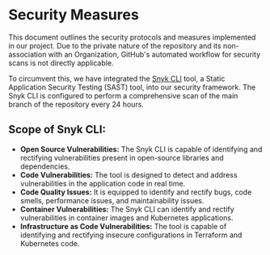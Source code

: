 # Security Measures

This document outlines the security protocols and measures implemented in our project. Due to the private nature of the repository and its non-association with an Organization, GitHub's automated workflow for security scans is not directly applicable.

To circumvent this, we have integrated the [Snyk CLI](https://snyk.io/) tool, a Static Application Security Testing (SAST) tool, into our security framework. The Snyk CLI is configured to perform a comprehensive scan of the main branch of the repository every 24 hours.

## Scope of Snyk CLI:

- **Open Source Vulnerabilities:** The Snyk CLI is capable of identifying and rectifying vulnerabilities present in open-source libraries and dependencies.
- **Code Vulnerabilities:** The tool is designed to detect and address vulnerabilities in the application code in real time.
- **Code Quality Issues:** It is equipped to identify and rectify bugs, code smells, performance issues, and maintainability issues.
- **Container Vulnerabilities:** The Snyk CLI can identify and rectify vulnerabilities in container images and Kubernetes applications.
- **Infrastructure as Code Vulnerabilities:** The tool is capable of identifying and rectifying insecure configurations in Terraform and Kubernetes code.
